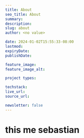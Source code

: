 ```yaml
---
title: About
seo_title: About
summary: 
description: 
slug: about
author: <no value>

date: 2024-01-02T15:55:33-08:00
lastmod: 
expiryDate: 
publishDate: 

feature_image: 
feature_image_alt: 

project types: 

techstack:
live_url: 
source_url: 

newsletter: false
---
```


# this me sebastian